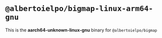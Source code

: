 # `@albertoielpo/bigmap-linux-arm64-gnu`

This is the **aarch64-unknown-linux-gnu** binary for `@albertoielpo/bigmap`
